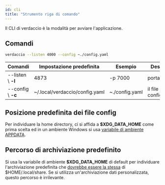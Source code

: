 ```yaml
---
id: cli
title: "Strumento riga di comando"
---
```

Il CLI di verdaccio è la modalità per avviare l'applicazione.

## Comandi

```bash
verdaccio --listen 4000 --config ~./config.yaml
```

| Comandi            | Impostazione predefinita       | Esempio        | Descrizione               |
| ------------------ | ------------------------------ | -------------- | ------------------------- |
| --listen \ **-l** | 4873                           | -p 7000        | porta http                |
| --config \ **-c** | ~/.local/verdaccio/config.yaml | ~./config.yaml | il file di configurazione |

## Posizione predefinita dei file config

Per individuare la home directory, ci si affida a **$XDG_DATA_HOME** come prima scelta ed in un ambiente Windows si usa [variabile di ambiente APPDATA](https://www.howtogeek.com/318177/what-is-the-appdata-folder-in-windows/).

## Percorso di archiviazione predefinito

Si usa la variabile di ambiente **$XDG_DATA_HOME** di default per individuare l'archiviazione predefinita che [dovrebbe essere la stessa](https://askubuntu.com/questions/538526/is-home-local-share-the-default-value-for-xdg-data-home-in-ubuntu-14-04) di $HOME/.local/share. Se si utilizza un'archiviazione dati personalizzata, questo percorso è irrilevante.